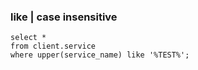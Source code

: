 

### like | case insensitive
```
select *
from client.service
where upper(service_name) like '%TEST%';
```